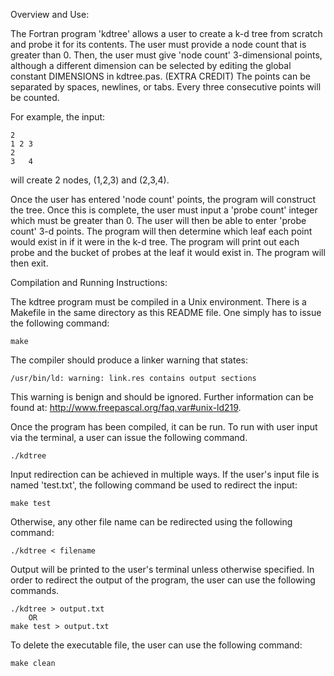 Overview and Use:

The Fortran program 'kdtree' allows a user to create a k-d tree from scratch and
probe it for its contents. The user must provide a node count that is greater 
than 0. Then, the user must give 'node count' 3-dimensional points, although
a different dimension can be selected by editing the global constant DIMENSIONS 
in kdtree.pas. (EXTRA CREDIT) The points can be separated by spaces, newlines, 
or tabs. Every three consecutive points will be counted.

For example, the input:
	
	2
	1 2 3
	2
	3	4

will create 2 nodes, (1,2,3) and (2,3,4).

Once the user has entered 'node count' points, the program will construct the 
tree. Once this is complete, the user must input a 'probe count' integer which 
must be greater than 0. The user will then be able to enter 'probe count' 3-d 
points. The program will then determine which leaf each point would exist in if
it were in the k-d tree. The program will print out each probe and the bucket of
probes at the leaf it would exist in. The program will then exit. 



Compilation and Running Instructions:

The kdtree program must be compiled in a Unix environment. There is a Makefile
in the same directory as this README file. One simply has to issue the following
command: 

	make

The compiler should produce a linker warning that states:

	/usr/bin/ld: warning: link.res contains output sections

This warning is benign and should be ignored. Further information can be found
at: http://www.freepascal.org/faq.var#unix-ld219. 

Once the program has been compiled, it can be run. To run with user input via 
the terminal, a user can issue the following command.

	./kdtree

Input redirection can be achieved in multiple ways. If the user's input file is
named 'test.txt', the following command be used to redirect the input:

	make test

Otherwise, any other file name can be redirected using the following command:

	./kdtree < filename

Output will be printed to the user's terminal unless otherwise specified. In 
order to redirect the output of the program, the user can use the following 
commands.

	./kdtree > output.txt
		OR
	make test > output.txt

To delete the executable file, the user can use the following command:

	make clean
